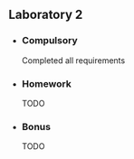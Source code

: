 <h2> Laboratory 2 </h2>
<ul>
  <li> <h3> Compulsory </h3> 
    <p> Completed all requirements </p>
  </li>
  <li> <h3> Homework </h3> 
    <p> TODO </p>
  </li>
  <li> <h3> Bonus </h3> 
    <p> TODO </p>
  </li>
 </ul>
